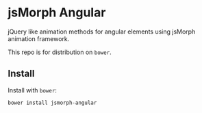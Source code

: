 # jsMorph Angular
jQuery like animation methods for angular elements using jsMorph animation framework.

This repo is for distribution on `bower`.

## Install

Install with `bower`:

```shell
bower install jsmorph-angular